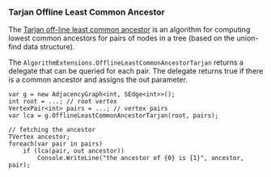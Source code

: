 ### Tarjan Offline Least Common Ancestor

The [Tarjan off-line least common ancestor](http___en.wikipedia.org_wiki_Tarjan%27s_off-line_least_common_ancestors_algorithm) is an algorithm for computing lowest common ancestors for pairs of nodes in a tree (based on the union-find data structure). 

The `AlgorithmExtensions.OfflineLeastCommonAncestorTarjan` returns a delegate that can be queried for each pair. The delegate returns true if there is a common ancestor and assigns the out parameter.
```
var g = new AdjacencyGraph<int, SEdge<int>>();
int root = ...; // root vertex
VertexPair<int> pairs = ...; // vertex pairs
var lca = g.OfflineLeastCommonAncestorTarjan(root, pairs);

// fetching the ancestor
TVertex ancestor;
foreach(var pair in pairs)
    if (lca(pair, out ancestor))
        Console.WriteLine("the ancestor of {0} is {1}", ancestor, pair); 
```
